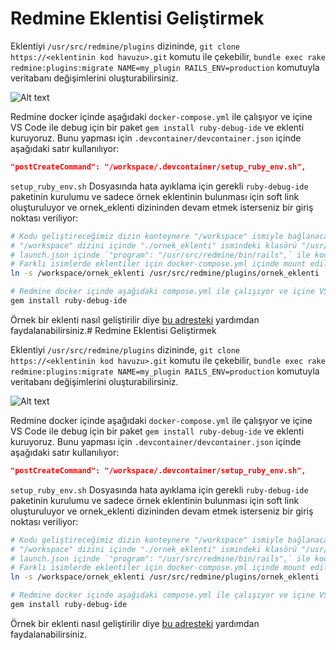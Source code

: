 # Redmine Eklentisi Geliştirmek

Eklentiyi `/usr/src/redmine/plugins` dizininde, `git clone https://<eklentinin kod havuzu>.git` komutu ile çekebilir, `bundle exec rake redmine:plugins:migrate NAME=my_plugin RAILS_ENV=production` komutuyla veritabanı değişimlerini oluşturabilirsiniz.

![Alt text](image.png)

Redmine docker içinde aşağıdaki `docker-compose.yml` ile çalışıyor ve içine VS Code ile debug için bir paket `gem install ruby-debug-ide` ve eklenti kuruyoruz. Bunu yapması için `.devcontainer/devcontainer.json` içinde aşağıdaki satır kullanılıyor:

```json
"postCreateCommand": "/workspace/.devcontainer/setup_ruby_env.sh",
```

`setup_ruby_env.sh` Dosyasında hata ayıklama için gerekli `ruby-debug-ide` paketinin kurulumu ve sadece örnek eklentinin bulunması için soft link oluşturuluyor ve ornek_eklenti dizininden devam etmek isterseniz bir giriş noktası veriliyor:

```bash
# Kodu geliştireceğimiz dizin konteynere "/workspace" ismiyle bağlanacak.
# "/workspace" dizini içinde "./ornek_eklenti" ismindeki klasörü "/usr/src/redmine/plugins" dizininin altına soft link ile bağlıyoruz
# launch.json içinde `"program": "/usr/src/redmine/bin/rails",` ile kodumuzu başlatabiliyoruz.
# Farklı isimlerde eklentiler için docker-compose.yml içinde mount edilmi "/workspace/volume/redmine/redmine-plugins" dizini içinde yaratarak kodlayabilirsiniz
ln -s /workspace/ornek_eklenti /usr/src/redmine/plugins/ornek_eklenti

# Redmine docker içinde aşağıdaki compose.yml ile çalışıyor ve içine VS Code ile debug için eklenti kuruyoruz.
gem install ruby-debug-ide
```

Örnek bir eklenti nasıl geliştirilir diye [bu adresteki](https://github.com/cemtopkaya/ulak_test/blob/main/Redmine-Eklenti-Gelistirmek.md) yardımdan faydalanabilirsiniz.# Redmine Eklentisi Geliştirmek

Eklentiyi `/usr/src/redmine/plugins` dizininde, `git clone https://<eklentinin kod havuzu>.git` komutu ile çekebilir, `bundle exec rake redmine:plugins:migrate NAME=my_plugin RAILS_ENV=production` komutuyla veritabanı değişimlerini oluşturabilirsiniz.

![Alt text](image.png)

Redmine docker içinde aşağıdaki `docker-compose.yml` ile çalışıyor ve içine VS Code ile debug için bir paket `gem install ruby-debug-ide` ve eklenti kuruyoruz. Bunu yapması için `.devcontainer/devcontainer.json` içinde aşağıdaki satır kullanılıyor:

```json
"postCreateCommand": "/workspace/.devcontainer/setup_ruby_env.sh",
```

`setup_ruby_env.sh` Dosyasında hata ayıklama için gerekli `ruby-debug-ide` paketinin kurulumu ve sadece örnek eklentinin bulunması için soft link oluşturuluyor ve ornek_eklenti dizininden devam etmek isterseniz bir giriş noktası veriliyor:

```bash
# Kodu geliştireceğimiz dizin konteynere "/workspace" ismiyle bağlanacak.
# "/workspace" dizini içinde "./ornek_eklenti" ismindeki klasörü "/usr/src/redmine/plugins" dizininin altına soft link ile bağlıyoruz
# launch.json içinde `"program": "/usr/src/redmine/bin/rails",` ile kodumuzu başlatabiliyoruz.
# Farklı isimlerde eklentiler için docker-compose.yml içinde mount edilmi "/workspace/volume/redmine/redmine-plugins" dizini içinde yaratarak kodlayabilirsiniz
ln -s /workspace/ornek_eklenti /usr/src/redmine/plugins/ornek_eklenti

# Redmine docker içinde aşağıdaki compose.yml ile çalışıyor ve içine VS Code ile debug için eklenti kuruyoruz.
gem install ruby-debug-ide
```

Örnek bir eklenti nasıl geliştirilir diye [bu adresteki](https://github.com/cemtopkaya/ulak_test/blob/main/Redmine-Eklenti-Gelistirmek.md) yardımdan faydalanabilirsiniz.
